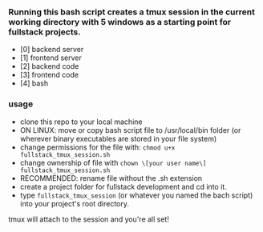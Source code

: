 ### Running this bash script creates a tmux session in the current working directory with 5 windows as a starting point for fullstack projects.  
- \[0\] backend server  
- \[1\] frontend server  
- \[2\] backend code  
- \[3\] frontend code  
- \[4\] bash  

### usage  
- clone this repo to your local machine  
- ON LINUX: move or copy bash script file to /usr/local/bin folder (or wherever binary executables are stored in your file system)  
- change permissions for the file with: ```chmod u+x fullstack_tmux_session.sh```  
- change ownership of file with ```chown \[your user name\] fullstack_tmux_session.sh```  
- RECOMMENDED: rename file without the .sh extension  
- create a project folder for fullstack development and cd into it.  
- type ```fullstack_tmux_session``` (or whatever you named the bach script) into your project's root directory.  
  

tmux will attach to the session and you're all set! 

